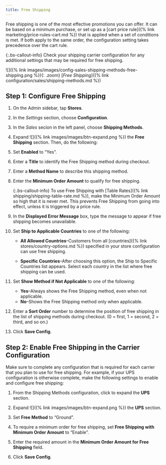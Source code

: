 ```yaml
---
title: Free Shipping
---
```


Free shipping is one of the most effective promotions you can offer. It can be based on a minimum purchase, or set up as a [cart price rule]({% link marketing/price-rules-cart.md %}) that is applied when a set of conditions is met. If both apply to the same order, the configuration setting takes precedence over the cart rule.

{:.bs-callout-info}
Check your shipping carrier configuration for any additional settings that may be required for free shipping.

![]({% link images/images/config-sales-shipping-methods-free-shipping.png %}){: .zoom}
[*Free Shipping*]({% link configuration/sales/shipping-methods.md %})

## Step 1: Configure Free Shipping

1.  On the Admin sidebar, tap **Stores**.

1.  In the _Settings_ section, choose **Configuration**.

1.  In the _Sales_ secion in the left panel, choose **Shipping Methods**.

1.  Expand ![]({% link images/images/btn-expand.png %}) the **Free Shipping** section. Then, do the following:

1.  Set **Enabled** to “Yes”.

1.  Enter a **Title** to identify the Free Shipping method during checkout.

1.  Enter a **Method Name** to describe this shipping method.

1.  Enter the **Minimum Order Amount** to qualify for free shipping.

    {:.bs-callout-info}
    To use Free Shipping with [Table Rates]({% link shipping/shipping-table-rate.md %}), make the Minimum Order Amount so high that it is never met. This prevents Free Shipping from going into effect, unless it is triggered by a price rule.

1.  In the **Displayed Error Message** box, type the message to appear if free shipping becomes unavailable.

1.  Set **Ship to Applicable Countries** to one of the following:

    * **All Allowed Countries**–Customers from all [countries]({% link stores/country-options.md %}) specified in your store configuration can use free shipping.

    * **Specific Countries**–After choosing this option, the Ship to Specific Countries list appears. Select each country in the list where free shipping can be used.

1.  Set **Show Method if Not Applicable** to one of the following:

    *  **Yes**–Always shows the Free Shipping method, even when not applicable.
    *  **No**–Shows the Free Shipping method only when applicable.

1.  Enter a **Sort Order** number to determine the position of free shipping in the list of shipping methods during checkout. (0 = first, 1 = second, 2 = third, and so on.)

1.  Click **Save Config**.

## Step 2: Enable Free Shipping in the Carrier Configuration

Make sure to complete any configuration that is required for each carrier that you plan to use for free shipping. For example, if your UPS configuration is otherwise complete, make the following settings to enable and configure free shipping:

1.  From the Shipping Methods configuration, click to expand the **UPS** section.

1.  Expand ![]({% link images/images/btn-expand.png %}) the **UPS** section.

1.  Set **Free Method** to “Ground”.

1.  To require a minimum order for free shipping, set **Free Shipping with Minimum Order Amount** to “Enable”.

1.  Enter the required amount in the **Minimum Order Amount for Free Shipping** field.

1.  Click **Save Config**.
